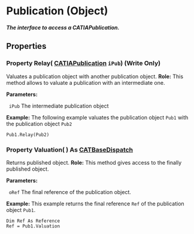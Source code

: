 # Publication (Object)

**_The interface to access a CATIAPublication._**

## Properties

### Property **Relay**( [CATIAPublication](../ProductStructureInterfaces/interface_Publication_26668.md)  `iPub`) (Write Only)

Valuates a publication object with another publication object. **Role:** This method allows to valuate a publication with an intermediate one.

**Parameters:**

` iPub`      The intermediate publication object

**Example:** The following example valuates the publication object `Pub1` with the publication object `Pub2`

```VBScript
Pub1.Relay(Pub2)

```

### Property **Valuation**( ) As [CATBaseDispatch](../System/interface_CATBaseDispatch_45333.md)

Returns published object. **Role:** This method gives access to the finally published object.

**Parameters:**

` oRef`      The final reference of the publication object.

**Example:** This example returns the final reference `Ref` of the publication object `Pub1`.

```VBScript
Dim Ref As Reference
Ref = Pub1.Valuation

```